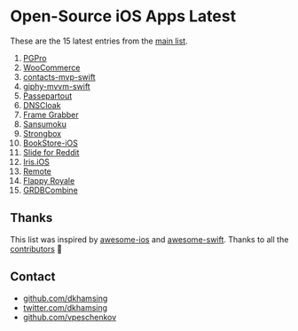 # Open-Source iOS Apps Latest

These are the 15 latest entries from the [main list](https://github.com/dkhamsing/open-source-ios-apps).


1. [PGPro](https://github.com/lucanaef/PGPro)
2. [WooCommerce](https://github.com/woocommerce/woocommerce-ios)
3. [contacts-mvp-swift](https://github.com/tirupati17/contacts-mvp-swift)
4. [giphy-mvvm-swift](https://github.com/tirupati17/giphy-mvvm-swift)
5. [Passepartout](https://github.com/passepartoutvpn/passepartout-ios)
6. [DNSCloak](https://github.com/s-s/dnscloak)
7. [Frame Grabber](https://github.com/arthurhammer/FrameGrabber)
8. [Sansumoku](https://github.com/mkhrapov/sansumoku)
9. [Strongbox](https://github.com/strongbox-password-safe/Strongbox)
10. [BookStore-iOS](https://github.com/nsoojin/BookStore-iOS)
11. [Slide for Reddit](https://github.com/ccrama/Slide-iOS)
12. [Iris.iOS](https://github.com/Neko3000/Iris.iOS)
13. [Remote](https://github.com/michaelvillar/remote)
14. [Flappy Royale](https://github.com/flappy-royale/flappy-royale)
15. [GRDBCombine](https://github.com/groue/GRDBCombine)

## Thanks

This list was inspired by [awesome-ios](https://github.com/vsouza/awesome-ios) and [awesome-swift](https://github.com/matteocrippa/awesome-swift). Thanks to all the [contributors](https://github.com/dkhamsing/open-source-ios-apps/graphs/contributors) 🎉 

## Contact

- [github.com/dkhamsing](https://github.com/dkhamsing)
- [twitter.com/dkhamsing](https://twitter.com/dkhamsing)
- [github.com/vpeschenkov](https://github.com/vpeschenkov)
